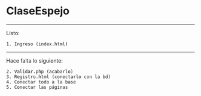# ClaseEspejo
---------------------------------------------

Listo:
    
    1. Ingreso (index.html)
--------------------------------------------  
Hace falta lo siguiente:
  
    2. Validar.php (acabarlo)
    3. Registro.html (conectarlo con la bd)
    4. Conectar todo a la base
    5. Conectar las páginas
